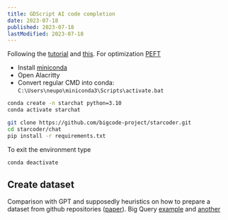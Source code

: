 ```yaml
---
title: GDScript AI code completion
date: 2023-07-18
published: 2023-07-18
lastModified: 2023-07-18
---
```


Following the [tutorial](https://huggingface.co/blog/starchat-alpha) and [this](https://huggingface.co/blog/codeparrot). For optimization [PEFT](https://github.com/huggingface/peft)

- Install [miniconda](https://docs.conda.io/en/latest/miniconda.html)
- Open Alacritty
- Convert regular CMD into conda: `C:\Users\neupo\miniconda3\Scripts\activate.bat`

```bash
conda create -n starchat python=3.10
conda activate starchat

git clone https://github.com/bigcode-project/starcoder.git
cd starcoder/chat
pip install -r requirements.txt
```

To exit the environment type

```bash
conda deactivate
```

## Create dataset

Comparison with GPT and supposedly heuristics on how to prepare a dataset from github repositories ([paper](https://arxiv.org/pdf/2107.03374.pdf)).
Big Query [example](https://medium.com/google-cloud/analyzing-go-code-with-bigquery-485c70c3b451#.glhi7lrl4) and [another](https://glaforge.dev/posts/2016/07/06/what-can-we-learn-from-million-lines-of-groovy-code-on-github/)
